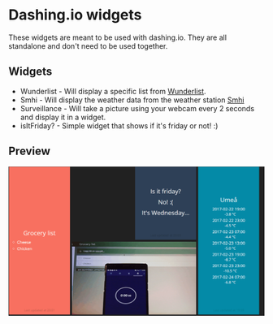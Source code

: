 # Dashing.io widgets
These widgets are meant to be used with dashing.io. They are all standalone and don't need to be used together. 

## Widgets
* Wunderlist  - Will display a specific list from [Wunderlist](https://www.wunderlist.com).
* Smhi - Will display the weather data from the weather station [Smhi](https://www.smhi.se)
* Surveillance - Will take a picture using your webcam every 2 seconds and display it in a widget.
* isItFriday? - Simple widget that shows if it's friday or not! :) 

## Preview
![alt tag](https://github.com/DidrikLindqvist/Dashing.io-widgets/blob/master/dashboard.gif)


